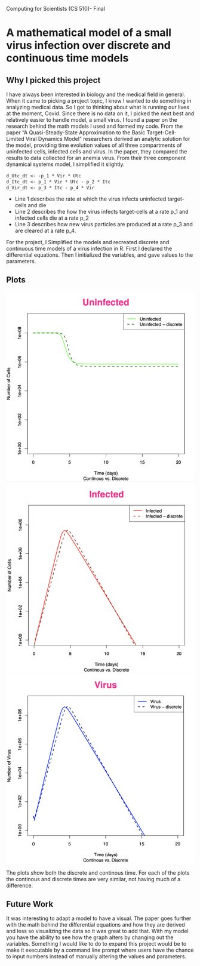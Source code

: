 Computing for Scientists (CS 510)- Final
# A mathematical model of a small virus infection over discrete and continuous time models

## Why I picked this project
  I have always been interested in biology and the medical field in general. When it came to picking a project topic, I knew I wanted to do something in analyzing medical data. So I got to thinking about what is running our lives at the moment, Covid. Since there is no data on it, I picked the next best and relatively easier to handle model, a small virus. I found a paper on the research behind the math models I used and formed my code. From the paper “A Quasi-Steady-State Approximation to the Basic Target-Cell-Limited Viral Dynamics Model” researchers derived an analytic solution for the model, providing time evolution values of all three compartments of uninfected cells, infected cells and virus. In the paper, they compared the results to data collected for an anemia virus. From their three component dynamical systems model, I simplified it slightly.

  ```
  d_Utc_dt <- -p_1 * Vir * Utc
  d_Itc_dt <- p_1 * Vir * Utc - p_2 * Itc
  d_Vir_dt <- p_3 * Itc - p_4 * Vir
  ```

  - Line 1 describes the rate at which the virus infects uninfected target-cells and die
  - Line 2 describes the how the virus infects target-cells at a rate p_1 and infected cells die at a rate p_2
  - Line 3 describes how new virus particles are produced at a rate p_3 and are cleared at a rate p_4.
  
  
For the project, I Simplified the models and recreated discrete and continuous time models of a virus infection in R. First I declared the differential equations. Then I initialized the variables, and gave values to the parameters.  
  
## Plots
![Plot](https://github.com/rahapirzadeh/CS510-Midterm/blob/main/plots/Screen%20Shot%202020-12-12%20at%205.15.38%20PM.png)
![Plot](https://github.com/rahapirzadeh/CS510-Midterm/blob/main/plots/Screen%20Shot%202020-12-12%20at%205.15.53%20PM.png)
![Plot](https://github.com/rahapirzadeh/CS510-Midterm/blob/main/plots/Screen%20Shot%202020-12-12%20at%205.16.05%20PM.png)

The plots show both the discrete and continous time. For each of the plots the continous and discrete times are very similar, not having much of a difference. 

## Future Work 
  It was interesting to adapt a model to have a visual. The paper goes further with the math behind the differential equations and how they are derived and less so visualizing the data so it was great to add that. With my model you have the ability to see how the graph alters by changing out the variables. Something I would like to do to expand this project would be to make it executable by a command line prompt where users have the chance to input numbers instead of manually altering the values and parameters.
